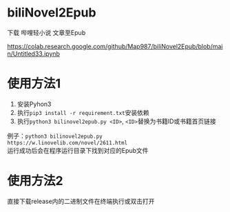 # biliNovel2Epub
下载 哔哩轻小说 文章至Epub 

https://colab.research.google.com/github/Map987/biliNovel2Epub/blob/main/Untitled33.ipynb

# 使用方法1 
1. 安装Pyhon3 
2. 执行`pip3 install -r requirement.txt`安装依赖 
3. 执行`python3 bilinovel2epub.py <ID>`, `<ID>`替换为书籍ID或书籍首页链接 

例子：`python3 bilinovel2epub.py https://w.linovelib.com/novel/2611.html`  
运行成功后会在程序运行目录下找到对应的Epub文件

# 使用方法2 
直接下载release内的二进制文件在终端执行或双击打开
